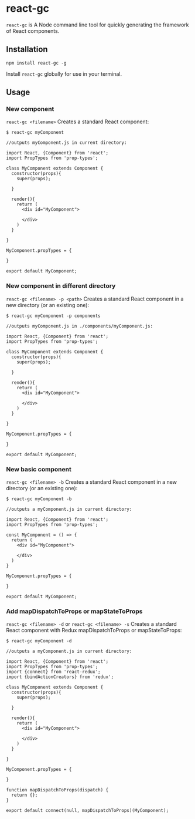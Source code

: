 # react-gc
`react-gc` is A Node command line tool for quickly generating the framework of React components. 

## Installation

`npm install react-gc -g`

Install `react-gc` globally for use in your terminal.

## Usage

### New component
`react-gc <filename>`
Creates a standard React component:

```
$ react-gc myComponent

//outputs myComponent.js in current directory: 

import React, {Component} from 'react';
import PropTypes from 'prop-types';

class MyComponent extends Component {
  constructor(props){
    super(props);

  }

  render(){
    return (
      <div id="MyComponent">
    
      </div>
    )
  }

}

MyComponent.propTypes = {

}

export default MyComponent;
```
### New component in different directory
`react-gc <filename> -p <path>`
Creates a standard React component in a new directory (or an existing one):

```
$ react-gc myComponent -p components

//outputs myComponent.js in ./components/myComponent.js:

import React, {Component} from 'react';
import PropTypes from 'prop-types';

class MyComponent extends Component {
  constructor(props){
    super(props);

  }

  render(){
    return (
      <div id="MyComponent">
    
      </div>
    )
  }

}

MyComponent.propTypes = {

}

export default MyComponent;
```

### New basic component
`react-gc <filename> -b`
Creates a standard React component in a new directory (or an existing one):

```
$ react-gc myComponent -b 

//outputs a myComponent.js in current directory:

import React, {Component} from 'react';
import PropTypes from 'prop-types';

const MyComponent = () => {
  return (
    <div id="MyComponent">

    </div>
  )
}

MyComponent.propTypes = {

}

export default MyComponent;
```

### Add mapDispatchToProps or mapStateToProps
`react-gc <filename> -d` or `react-gc <filename> -s`
Creates a standard React component with Redux mapDispatchToProps or mapStateToProps:

```
$ react-gc myComponent -d 

//outputs a myComponent.js in current directory:

import React, {Component} from 'react';
import PropTypes from 'prop-types';
import {connect} from 'react-redux';
import {bindActionCreators} from 'redux';

class MyComponent extends Component {
  constructor(props){
    super(props);

  }

  render(){
    return (
      <div id="MyComponent">
    
      </div>
    )
  }

}

MyComponent.propTypes = {

}

function mapDispatchToProps(dispatch) {  
  return {};
}

export default connect(null, mapDispatchToProps)(MyComponent);
```